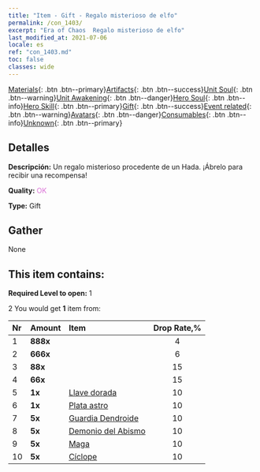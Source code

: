 ```yaml
---
title: "Item - Gift - Regalo misterioso de elfo"
permalink: /con_1403/
excerpt: "Era of Chaos  Regalo misterioso de elfo"
last_modified_at: 2021-07-06
locale: es
ref: "con_1403.md"
toc: false
classes: wide
---
```

 [Materials](/ItemsES/){: .btn .btn--primary}[Artifacts](/ItemsES/Artifacts/){: .btn .btn--success}[Unit Soul](/ItemsES/UnitSoul/){: .btn .btn--warning}[Unit Awakening](/ItemsES/UnitAwakening/){: .btn .btn--danger}[Hero Soul](/ItemsES/HeroSoul/){: .btn .btn--info}[Hero Skill](/ItemsES/HeroSkill/){: .btn .btn--primary}[Gift](/ItemsES/Gift/){: .btn .btn--success}[Event related](/ItemsES/Events/){: .btn .btn--warning}[Avatars](/ItemsES/Avatars/){: .btn .btn--danger}[Consumables](/ItemsES/Consumables/){: .btn .btn--info}[Unknown](/ItemsES/Unknown/){: .btn .btn--primary}

## Detalles
 **Descripción:** Un regalo misterioso procedente de un Hada. ¡Ábrelo para recibir una recompensa!

 **Quality:** <span style="color: #DA70D6">OK</span>

 **Type:** Gift

## Gather

  None

## This item contains:

 **Required Level to open:** 1

 2 You would get **1** item  from:

  | Nr | Amount |     Item    | Drop Rate,% |
  |:---|:-------|:------------|:---------:|
  | 1 |  **888x** | <i class="fas fa-gem"/> | 4 | 
  | 2 |  **666x** | <i class="fas fa-gem"/> | 6 | 
  | 3 |  **88x** | <i class="fas fa-gem"/> | 15 | 
  | 4 |  **66x** | <i class="fas fa-gem"/> | 15 | 
  | 5 |  **1x** | [Llave dorada](/ItemsES/con_783/) | 10 | 
  | 6 |  **1x** | [Plata astro](/ItemsES/con_969/) | 10 | 
  | 7 |  **5x** | [Guardia Dendroide](/ItemsES/unt_203/) | 10 | 
  | 8 |  **5x** | [Demonio del Abismo](/ItemsES/unt_230/) | 10 | 
  | 9 |  **5x** | [Maga](/ItemsES/unt_238/) | 10 | 
  | 10 |  **5x** | [Cíclope](/ItemsES/unt_222/) | 10 | 
